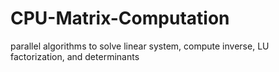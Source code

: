 # CPU-Matrix-Computation
parallel algorithms to solve linear system, compute inverse, LU factorization, and determinants
